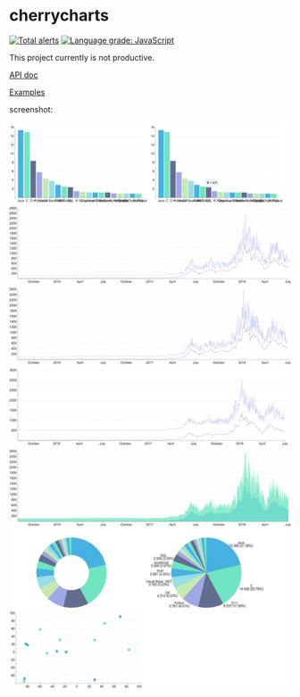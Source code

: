 # cherrycharts
[![Total alerts](https://img.shields.io/lgtm/alerts/g/cherrycharts/cherrycharts.svg?logo=lgtm&logoWidth=18)](https://lgtm.com/projects/g/cherrycharts/cherrycharts/alerts/) 
[![Language grade: JavaScript](https://img.shields.io/lgtm/grade/javascript/g/cherrycharts/cherrycharts.svg?logo=lgtm&logoWidth=18)](https://lgtm.com/projects/g/cherrycharts/cherrycharts/context:javascript)  

This project currently is not productive.   

[API doc](https://cherrycharts.github.io/cherrycharts/)  

[Examples](https://cherrycharts.github.io/cherrycharts/examples/)  

screenshot: 

![preview](preview.jpg)

